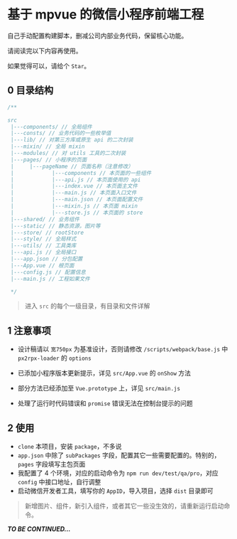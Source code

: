 # 基于 mpvue 的微信小程序前端工程

自己手动配置构建脚本，删减公司内部业务代码，保留核心功能。

请阅读完以下内容再使用。

如果觉得可以，请给个 `Star`。

## 0 目录结构

```js
/**

src
 |---components/ // 全局组件
 |---consts/ // 业务代码的一些枚举值
 |---lib/ // 对第三方库或原生 api 的二次封装
 |---mixin/ // 全局 mixin
 |---modules/ // 对 utils 工具的二次封装
 |---pages/ // 小程序的页面
 |     |---pageName // 页面名称（注意修改）
 |            |---components // 本页面的一些组件
 |            |---api.js // 本页面使用的 api
 |            |---index.vue // 本页面主文件
 |            |---main.js // 本页面入口文件
 |            |---main.json // 本页面配置文件
 |            |---mixin.js // 本页面 mixin
 |            |---store.js // 本页面的 store
 |---shared/ // 业务组件
 |---static/ // 静态资源，图片等
 |---store/ // rootStore
 |---style/ // 全局样式
 |---utils/ // 工具类库
 |---api.js // 全局接口
 |---app.json // 分包配置
 |---App.vue // 根页面
 |---config.js // 配置信息
 |---main.js // 工程如果文件

 */
```

> 进入 `src` 的每个一级目录，有目录和文件详解


## 1 注意事项

 - 设计稿请以 `宽750px` 为基准设计，否则请修改 `/scripts/webpack/base.js` 中 `px2rpx-loader` 的 `options`

 - 已添加小程序版本更新提示，详见 `src/App.vue` 的 `onShow` 方法

 - 部分方法已经添加至 `Vue.prototype` 上，详见 `src/main.js`

 - 处理了运行时代码错误和 `promise` 错误无法在控制台提示的问题


## 2 使用

- `clone` 本项目，安装 `package`，不多说
- `app.json` 中除了 `subPackages` 字段，配置其它一些需要配置的。特别的，`pages` 字段填写主包页面
- 我配置了 4 个环境，对应的启动命令为 `npm run dev/test/qa/pro`，对应 `config` 中接口地址，自行调整
- 启动微信开发者工具，填写你的 `AppID`，导入项目，选择 `dist` 目录即可

> 新增图片、组件，新引入组件，或者其它一些没生效的，请重新运行启动命令。

***TO BE CONTINUED...***